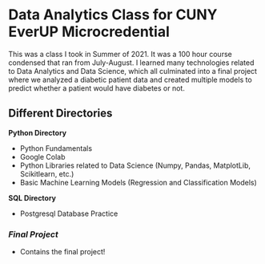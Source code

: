 # Data Analytics Class for CUNY EverUP Microcredential 

This was a class I took in Summer of 2021. It was a 100 hour course condensed that ran from July-August. I learned many technologies related to Data Analytics and Data Science, which all culminated into a final project where we analyzed a diabetic patient data and created multiple models to predict whether a patient would have diabetes or not. 

## Different Directories
**Python Directory**
- Python Fundamentals
- Google Colab
- Python Libraries related to Data Science (Numpy, Pandas, MatplotLib, Scikitlearn, etc.)
- Basic Machine Learning Models (Regression and Classification Models)

**SQL Directory**
- Postgresql Database Practice

### *Final Project*
- Contains the final project!
